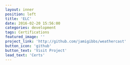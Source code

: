 ```yaml
---
layout: inner
position: left
title: 'ELC'
date: 2016-02-20 15:56:00
categories: development
tags: Certifications
featured_image: ''
project_link: 'http://github.com/jamigibbs/weathercast'
button_icon: 'github'
button_text: 'Visit Project'
lead_text: 'Certs'
---
```

